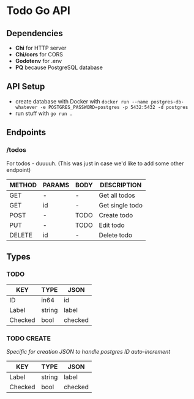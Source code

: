# Todo Go API

## Dependencies
* **Chi** for HTTP server
* **Chi/cors** for CORS 
* **Godotenv** for .env
* **PQ** because PostgreSQL database

## API Setup
* create database with Docker with `docker run --name postgres-db-whatever -e POSTGRES_PASSWORD=postgres -p 5432:5432 -d postgres`
* run stuff with `go run .`

## Endpoints
### /todos
For todos - duuuuh.
(This was just in case we'd like to add some other endpoint)

| METHOD | PARAMS | BODY | DESCRIPTION     |
|--------|--------|------|-----------------|
| GET    | -      | -    | Get all todos   |
| GET    | id     | -    | Get single todo |
| POST   | -      | TODO | Create todo     |
| PUT    | -      | TODO | Edit todo       |
| DELETE | id     | -    | Delete todo     |

## Types

### TODO
| KEY     | TYPE   | JSON    |
|---------|--------|---------|
| ID      | in64   | id      |
| Label   | string | label   |
| Checked | bool   | checked |

### TODO CREATE
_Specific for creation JSON to handle postgres ID auto-increment_

| KEY     | TYPE   | JSON    |
|---------|--------|---------|
| Label   | string | label   |
| Checked | bool   | checked |


